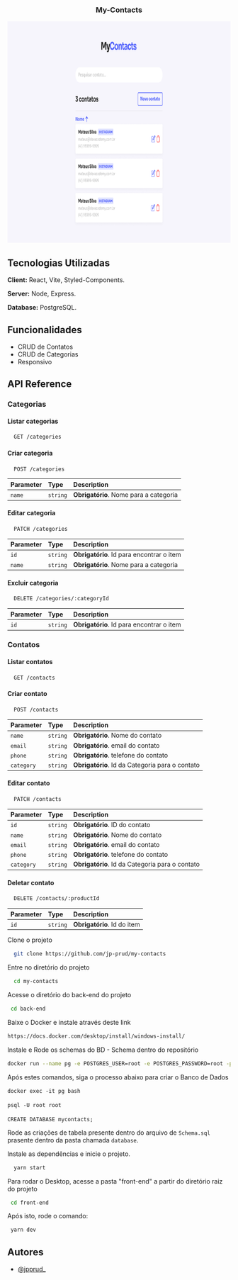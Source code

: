 <h3 align="center">
  My-Contacts
</h3>

<p align="center">
   <img src="./.github/assets/Home.png" alt="Banner" height="500" />
 </p>

## Tecnologias Utilizadas

**Client:** React, Vite, Styled-Components.

**Server:** Node, Express.

**Database:** PostgreSQL.

## Funcionalidades

- CRUD de Contatos
- CRUD de Categorias
- Responsivo

## API Reference

### Categorias

#### Listar categorias

```bash
  GET /categories
```

#### Criar categoria

```bash
  POST /categories
```

| Parameter | Type     | Description                       |
| :-------- | :------- | :-------------------------------- |
| `name`      | `string` | **Obrigatório**. Nome para a categoria |

#### Editar categoria

```bash
  PATCH /categories
```

| Parameter | Type     | Description                       |
| :-------- | :------- | :-------------------------------- |
| `id`      | `string` | **Obrigatório**. Id para encontrar o item |
| `name`      | `string` | **Obrigatório**. Nome para a categoria |

#### Excluir categoria

```bash
  DELETE /categories/:categoryId
```

| Parameter | Type     | Description                       |
| :-------- | :------- | :-------------------------------- |
| `id`      | `string` | **Obrigatório**. Id para encontrar o item |

### Contatos

#### Listar contatos

```bash
  GET /contacts
```

#### Criar contato

```bash
  POST /contacts
```

| Parameter | Type     | Description                       |
| :-------- | :------- | :-------------------------------- |
| `name`         | `string` | **Obrigatório**. Nome do contato |
| `email`        | `string` | **Obrigatório**. email do contato |
| `phone`        | `string` | **Obrigatório**. telefone do contato |
| `category`     | `string` | **Obrigatório**. Id da Categoria para o contato |

#### Editar contato

```bash
  PATCH /contacts
```

| Parameter | Type     | Description                       |
| :-------- | :------- | :-------------------------------- |
| `id`         | `string` | **Obrigatório**. ID do contato |
| `name`         | `string` | **Obrigatório**. Nome do contato |
| `email`        | `string` | **Obrigatório**. email do contato |
| `phone`        | `string` | **Obrigatório**. telefone do contato |
| `category`     | `string` | **Obrigatório**. Id da Categoria para o contato |

#### Deletar contato

```bash
  DELETE /contacts/:productId
```

| Parameter | Type     | Description                       |
| :-------- | :------- | :-------------------------------- |
| `id`      | `string` | **Obrigatório**. Id do item |

Clone o projeto

```bash
  git clone https://github.com/jp-prud/my-contacts
```

Entre no diretório do projeto

```bash
  cd my-contacts
```

Acesse o diretório do back-end do projeto

```bash
 cd back-end
```

Baixe o Docker e instale através deste link

```bash
https://docs.docker.com/desktop/install/windows-install/
```

Instale e Rode os schemas do BD - Schema dentro do repositório
```bash
docker run --name pg -e POSTGRES_USER=root -e POSTGRES_PASSWORD=root -p 5432:5432 -d postgres
```

Após estes comandos, siga o processo abaixo para criar o Banco de Dados
```
docker exec -it pg bash

psql -U root root

CREATE DATABASE mycontacts;
```

Rode as criações de tabela presente dentro do arquivo de `Schema.sql` prasente dentro da pasta chamada `database`.

Instale as dependências e inicie o projeto.

```bash
  yarn start
```

Para rodar o Desktop, acesse a pasta "front-end" a partir do diretório raiz do projeto
```bash
 cd front-end
```

Após isto, rode o comando:

```bash
 yarn dev
```

## Autores

- [@jpprud_](https://github.com/jp-prud)
